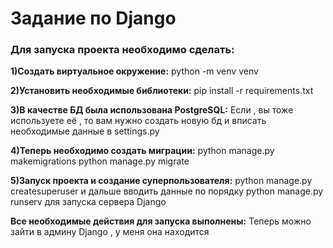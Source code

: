 # Задание по Django

<h3>Для запуска проекта необходимо сделать:</h3>

<b>1)Создать виртуальное окружение:</b> python -m venv venv 

<b>2)Установить необходимые библиотеки:</b> pip install -r requirements.txt

<b>3)В качестве БД была использована PostgreSQL:</b>
Если , вы тоже используете её , то вам нужно создать новую бд и вписать необходимые данные в settings.py

<b>4)Теперь необходимо создать миграции:</b>
  python manage.py makemigrations
  python manage.py migrate
  
<b>5)Запуск проекта и создание суперпользователя:</b>
  python manage.py createsuperuser и дальше вводить данные по порядку
  python manage.py runserv для запуска сервера Django

<b>Все необходимые действия для запуска выполнены:</b>
  Теперь можно зайти в админу Django , у меня она находится 
